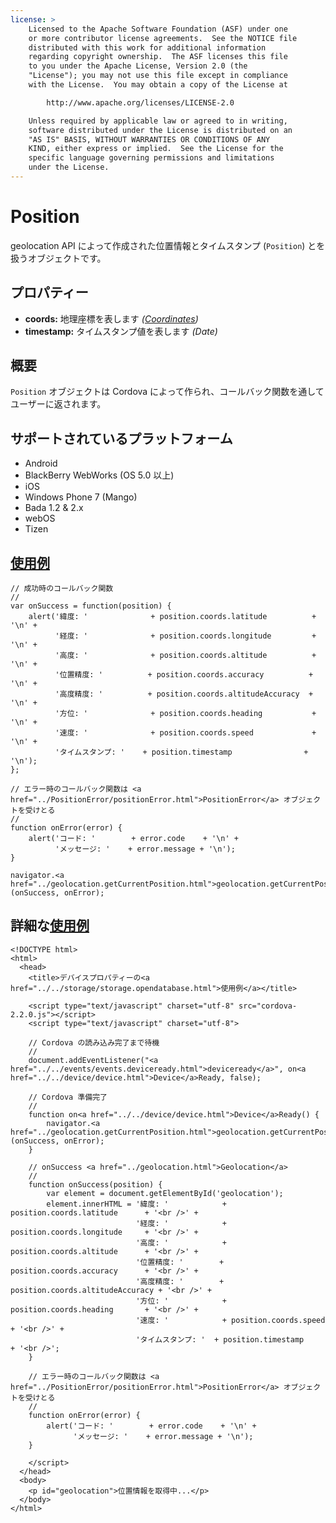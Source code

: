 ```yaml
---
license: >
    Licensed to the Apache Software Foundation (ASF) under one
    or more contributor license agreements.  See the NOTICE file
    distributed with this work for additional information
    regarding copyright ownership.  The ASF licenses this file
    to you under the Apache License, Version 2.0 (the
    "License"); you may not use this file except in compliance
    with the License.  You may obtain a copy of the License at

        http://www.apache.org/licenses/LICENSE-2.0

    Unless required by applicable law or agreed to in writing,
    software distributed under the License is distributed on an
    "AS IS" BASIS, WITHOUT WARRANTIES OR CONDITIONS OF ANY
    KIND, either express or implied.  See the License for the
    specific language governing permissions and limitations
    under the License.
---
```


Position
========

geolocation API によって作成された位置情報とタイムスタンプ (`Position`) とを扱うオブジェクトです。

プロパティー
----------

- __coords:__ 地理座標を表します _(<a href="../Coordinates/coordinates.html">Coordinates</a>)_
- __timestamp:__ タイムスタンプ値を表します _(Date)_

概要
-----------

`Position` オブジェクトは Cordova によって作られ、コールバック関数を通してユーザーに返されます。

サポートされているプラットフォーム
-------------------

- Android
- BlackBerry WebWorks (OS 5.0 以上)
- iOS
- Windows Phone 7 (Mango)
- Bada 1.2 & 2.x
- webOS
- Tizen

<a href="../../storage/storage.opendatabase.html">使用例</a>
-------------

    // 成功時のコールバック関数
    //
    var onSuccess = function(position) {
        alert('緯度: '              + position.coords.latitude          + '\n' +
              '経度: '              + position.coords.longitude         + '\n' +
              '高度: '              + position.coords.altitude          + '\n' +
              '位置精度: '          + position.coords.accuracy          + '\n' +
              '高度精度: '          + position.coords.altitudeAccuracy  + '\n' +
              '方位: '              + position.coords.heading           + '\n' +
              '速度: '              + position.coords.speed             + '\n' +
              'タイムスタンプ: '    + position.timestamp                + '\n');
    };

    // エラー時のコールバック関数は <a href="../PositionError/positionError.html">PositionError</a> オブジェクトを受けとる
    //
    function onError(error) {
        alert('コード: '        + error.code    + '\n' +
              'メッセージ: '    + error.message + '\n');
    }

    navigator.<a href="../geolocation.getCurrentPosition.html">geolocation.getCurrentPosition</a>(onSuccess, onError);

詳細な<a href="../../storage/storage.opendatabase.html">使用例</a>
------------

    <!DOCTYPE html>
    <html>
      <head>
        <title>デバイスプロパティーの<a href="../../storage/storage.opendatabase.html">使用例</a></title>

        <script type="text/javascript" charset="utf-8" src="cordova-2.2.0.js"></script>
        <script type="text/javascript" charset="utf-8">

        // Cordova の読み込み完了まで待機
        //
        document.addEventListener("<a href="../../events/events.deviceready.html">deviceready</a>", on<a href="../../device/device.html">Device</a>Ready, false);

        // Cordova 準備完了
        //
        function on<a href="../../device/device.html">Device</a>Ready() {
            navigator.<a href="../geolocation.getCurrentPosition.html">geolocation.getCurrentPosition</a>(onSuccess, onError);
        }

        // onSuccess <a href="../geolocation.html">Geolocation</a>
        //
        function onSuccess(position) {
            var element = document.getElementById('geolocation');
            element.innerHTML = '緯度: '            + position.coords.latitude      + '<br />' +
                                '経度: '            + position.coords.longitude     + '<br />' +
                                '高度: '            + position.coords.altitude      + '<br />' +
                                '位置精度: '        + position.coords.accuracy      + '<br />' +
                                '高度精度: '        + position.coords.altitudeAccuracy + '<br />' +
                                '方位: '            + position.coords.heading       + '<br />' +
                                '速度: '            + position.coords.speed         + '<br />' +
                                'タイムスタンプ: '  + position.timestamp            + '<br />';
        }

        // エラー時のコールバック関数は <a href="../PositionError/positionError.html">PositionError</a> オブジェクトを受けとる
        //
        function onError(error) {
            alert('コード: '        + error.code    + '\n' +
                  'メッセージ: '    + error.message + '\n');
        }

        </script>
      </head>
      <body>
        <p id="geolocation">位置情報を取得中...</p>
      </body>
    </html>
